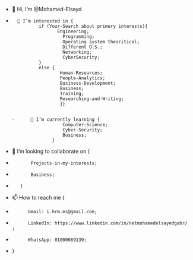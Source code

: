 - 👋 Hi, I’m @Mohamed-Elsayd
-       👀 I’m interested in {     
                if (Your-Search about primery interests){
                       Engineering;
                         Programming;
                         Operating system theoritical;
                         Different O.S.;
                         Networking;
                         CyberSecurity;
                }
                else {
                        Human-Resources;
                        People-Analytics;
                        Business-Development;
                        Business;
                        Training;
                        Researching-and-Writing;
                        }}
          
	  
      -      🌱 I’m currently learning {
	       	             Computer-Science;
      		     	     Cyber-Security;
     		             Business;
		             }

-	 💞️ I’m looking to collaborate on {
-          	 Projects-in-my-interests;
-         	 Business;
- 		 }

- 📫 How to reach me {
-           Gmail: i.hrm.ms@gmail.com;
-           LinkedIn: https://www.linkedin.com/in/netmohamedelsayedgabr/ ;
-           WhatsApp: 01000669139;
- }

<!---
Mohamed-Elsayd/Mohamed-Elsayd is a ✨ special ✨ repository because its `README.md` (this file) appears on your GitHub profile.
You can click the Preview link to take a look at your changes.
--->
